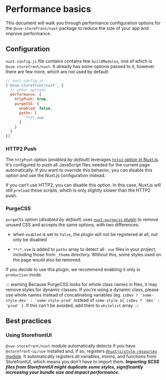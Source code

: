# Performance basics

This document will walk you through performance configuration options for the `@vue-storefront/nuxt` package to reduce the size of your app and improve performance.

## Configuration

`nuxt.config.js` file contains contains few `buildModules`, one of which is `@vue-storefront/nuxt`. It already has some options passed to it, however there are few more, which are not used by default:

```javascript
// nuxt.config.js
['@vue-storefront/nuxt', {
  // other options
  performance: {
    httpPush: true,
    purgeCSS: {
      enabled: false,
      paths: [
        '**/*.vue'
      ]
    }
  }
}]
```

### HTTP2 Push

The `httpPush` option (_enabled by default_) leverages [`http2` option in Nuxt.js](https://nuxtjs.org/docs/2.x/configuration-glossary/configuration-render#http2). It's configured to push all JavaScript files needed for the current page automatically. If you want to override this behavior, you can disable this option and use the Nuxt.js configuration instead.

If you can't use HTTP2, you can disable this option. In this case, Nuxt.js will still `preload` these scripts, which is only slightly slower than the HTTP2 push.

### PurgeCSS

`purgeCSS` option (_disabled by default_) uses [`nuxt-purgecss` plugin](https://github.com/Developmint/nuxt-purgecss) to remove unused CSS and accepts the same options, with two differences:

* when `enabled` is set to `false`, the plugin will not be registered at all, not only be disabled

* `**/*.vue` is added to `paths` array to detect all `.vue` files in your project, including those from `_theme` directory. Without this, some styles used on the page would also be removed.

If you decide to use this plugin, we recommend enabling it only in `production` mode.

::: warning
Because PurgeCSS looks for whole class names in files, it may remove styles for dynamic classes. If you're using a dynamic class, please use whole names instead of concatinating variables (eg. `isDev ? 'some-style-dev' : 'some-style-prod'` instead of `some-style-${ isDev ? 'dev' : 'prod' }`. If this can't be avoided, add them to `whitelist` array.
:::

## Best practices

### Using StorefrontUI

`@vue-storefront/nuxt` module automatically detects if you have `@storefront-ui/vue` installed and, if so, registers [`@nuxtjs/style-resources` module](https://github.com/nuxt-community/style-resources-module). It automatically registers all variables, mixins, and functions from StorefrontUI, which means you don't have to import them. **_Importing SCSS files from StorefrontUI might duplicate some styles, significantly increasing your bundle size and impact performance._**

